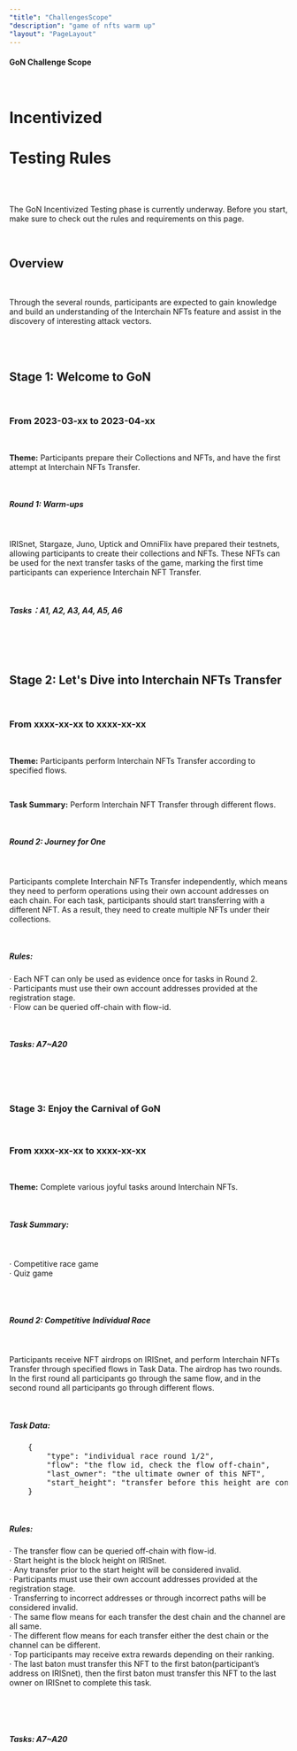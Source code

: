 ```yaml
---
"title": "ChallengesScope"
"description": "game of nfts warm up"
"layout": "PageLayout"
---
```


#### GoN Challenge Scope
<br/>

# Incentivized
# Testing Rules

<br/>
<br/>

The GoN Incentivized Testing phase is currently underway. Before you start, make sure to check out the rules and requirements on this page.

<br/>

## Overview

<br/>

Through the several rounds, participants are expected to gain knowledge and build an understanding of the Interchain NFTs feature and assist in the discovery of interesting attack vectors.
<br/>
<br/>
<br/>
<br/>


## Stage 1: Welcome to GoN
<br/>

### From 2023-03-xx to 2023-04-xx
<br/>

<b>Theme:</b> Participants prepare their Collections and NFTs, and have the first attempt at Interchain NFTs Transfer.

<br/>

##### Round 1:  Warm-ups
<br/>

IRISnet, Stargaze, Juno, Uptick and OmniFlix have prepared their testnets, allowing participants to create their collections and NFTs. These NFTs can be used for the next transfer tasks of the game, marking the first time participants can experience Interchain NFT Transfer.

<br/>

##### Tasks：A1, A2, A3, A4, A5, A6

<br/>
<br/>
<br/>

## Stage 2: Let's Dive into Interchain NFTs Transfer

<br/>

### From xxxx-xx-xx to xxxx-xx-xx 
<br/>

<b>Theme:</b> Participants perform Interchain NFTs Transfer according to specified flows.

<br/>

<b>Task Summary:</b> Perform Interchain NFT Transfer through different flows.

<br/>

##### Round 2:  Journey for One
<br/>

Participants complete Interchain NFTs Transfer independently, which means they need to perform operations using their own account addresses on each chain. For each task, participants should start transferring with a different NFT. As a result, they need to create multiple NFTs under their collections.

<br/>

##### Rules:

· Each NFT can only be used as evidence once for tasks in Round 2.<br/>
· Participants must use their own account addresses provided at the registration stage.<br/>
· Flow can be queried off-chain with flow-id.

<br/>

##### Tasks:  A7~A20
<br/>
<br/>
<br/>

### Stage 3: Enjoy the Carnival of GoN
<br/>

### From xxxx-xx-xx to xxxx-xx-xx 
<br/>

<b>Theme:</b> Complete various joyful tasks around Interchain NFTs.

<br/>

##### Task Summary:
<br/>

· Competitive race game <br/>
· Quiz game

<br/>
<br/>

##### Round 2:  Competitive Individual Race
<br/>

Participants receive NFT airdrops on IRISnet, and perform Interchain NFTs Transfer through specified flows in Task Data. The airdrop has two rounds. In the first round all participants go through the same flow, and in the second round all participants go through different flows.

<br/>

##### Task Data:
<pre>
    {
        "type": "individual race round 1/2",
        "flow": "the flow id, check the flow off-chain",
        "last_owner": "the ultimate owner of this NFT",
        "start_height": "transfer before this height are considered valid"
    }
</pre>
<br>

##### Rules:
· The transfer flow can be queried off-chain with flow-id.<br/>
· Start height is the block height on IRISnet.<br/>
· Any transfer prior to the start height will be considered invalid.<br/>
· Participants must use their own account addresses provided at the registration stage.<br/>
· Transferring to incorrect addresses or through incorrect paths will be considered invalid.<br/>
· The same flow means for each transfer the dest chain and the channel are all same.<br/>
· The different flow means for each transfer either the dest chain or the channel can be different.<br/>
· Top participants may receive extra rewards depending on their ranking.<br/>
· The last baton must transfer this NFT to the first baton(participant’s address on IRISnet), then the first baton must transfer this NFT to the last owner on IRISnet to complete this task.

<br/>
<br/>
<br/>

##### Tasks:  A7~A20



